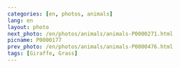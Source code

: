 ```yaml
---
categories: [en, photos, animals]
lang: en
layout: photo
next_photo: /en/photos/animals/animals-P0000271.html
picname: P0000177
prev_photo: /en/photos/animals/animals-P0000476.html
tags: [Giraffe, Grass]
---
```


